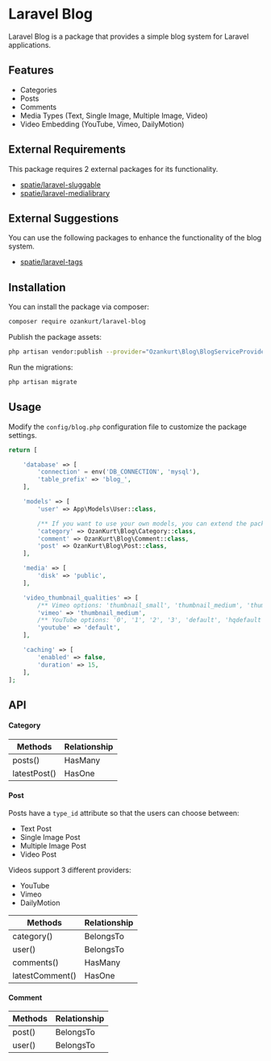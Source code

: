 # Laravel Blog

Laravel Blog is a package that provides a simple blog system for Laravel applications.

## Features

- Categories
- Posts
- Comments
- Media Types (Text, Single Image, Multiple Image, Video)
- Video Embedding (YouTube, Vimeo, DailyMotion)

## External Requirements

This package requires 2 external packages for its functionality.

- [spatie/laravel-sluggable](https://github.com/spatie/laravel-sluggable)
- [spatie/laravel-medialibrary](https://github.com/spatie/laravel-medialibrary)

## External Suggestions

You can use the following packages to enhance the functionality of the blog system.

- [spatie/laravel-tags](https://github.com/spatie/laravel-tags)

## Installation

You can install the package via composer:

```bash
composer require ozankurt/laravel-blog
```

Publish the package assets:

```bash
php artisan vendor:publish --provider="Ozankurt\Blog\BlogServiceProvider"
```

Run the migrations:

```bash
php artisan migrate
```

## Usage

Modify the `config/blog.php` configuration file to customize the package settings.

```php
return [

    'database' => [
        'connection' = env('DB_CONNECTION', 'mysql'),
        'table_prefix' => 'blog_',
    ],

    'models' => [
        'user' => App\Models\User::class,

        /** If you want to use your own models, you can extend the package models. */
        'category' => OzanKurt\Blog\Category::class,
        'comment' => OzanKurt\Blog\Comment::class,
        'post' => OzanKurt\Blog\Post::class,
    ],

    'media' => [
        'disk' => 'public',
    ],

    'video_thumbnail_qualities' => [
        /** Vimeo options: 'thumbnail_small', 'thumbnail_medium', 'thumbnail_large' */
        'vimeo' => 'thumbnail_medium',
        /** YouTube options: '0', '1', '2', '3', 'default', 'hqdefault', 'mqdefault', 'sddefault', 'maxresdefault' */
        'youtube' => 'default',
    ],

    'caching' => [
        'enabled' => false,
        'duration' => 15,
    ],
];
```

## API

#### Category

| Methods       | Relationship                         |
| ------------- |--------------------------------------|
| posts() | HasMany     |
| latestPost() | HasOne |

#### Post

Posts have a `type_id` attribute so that the users can choose between:
- Text Post
- Single Image Post
- Multiple Image Post
- Video Post

Videos support 3 different providers:

- YouTube
- Vimeo
- DailyMotion

| Methods       | Relationship                        |
| ------------- |-------------------------------------|
| category() | BelongsTo   |
| user() | BelongsTo       |
| comments() | HasMany     |
| latestComment() | HasOne |

#### Comment

| Methods       | Relationship                    |
| ------------- |---------------------------------|
| post() | BelongsTo |
| user() | BelongsTo |
